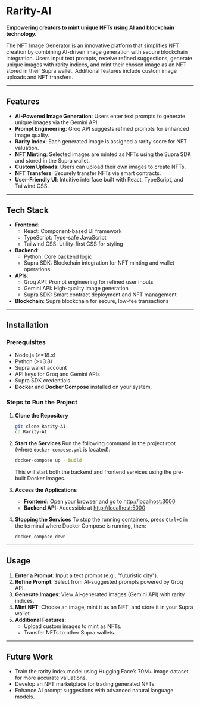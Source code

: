 
# Rarity-AI

**Empowering creators to mint unique NFTs using AI and blockchain technology.**

The NFT Image Generator is an innovative platform that simplifies NFT creation by combining AI-driven image generation with secure blockchain integration. Users input text prompts, receive refined suggestions, generate unique images with rarity indices, and mint their chosen image as an NFT stored in their Supra wallet. Additional features include custom image uploads and NFT transfers.

---

## Features
- **AI-Powered Image Generation**: Users enter text prompts to generate unique images via the Gemini API.
- **Prompt Engineering**: Groq API suggests refined prompts for enhanced image quality.
- **Rarity Index**: Each generated image is assigned a rarity score for NFT valuation.
- **NFT Minting**: Selected images are minted as NFTs using the Supra SDK and stored in the Supra wallet.
- **Custom Uploads**: Users can upload their own images to create NFTs.
- **NFT Transfers**: Securely transfer NFTs via smart contracts.
- **User-Friendly UI**: Intuitive interface built with React, TypeScript, and Tailwind CSS.

---

## Tech Stack
- **Frontend**:
  - React: Component-based UI framework
  - TypeScript: Type-safe JavaScript
  - Tailwind CSS: Utility-first CSS for styling
- **Backend**:
  - Python: Core backend logic
  - Supra SDK: Blockchain integration for NFT minting and wallet operations
- **APIs**:
  - Groq API: Prompt engineering for refined user inputs
  - Gemini API: High-quality image generation
  - Supra SDK: Smart contract deployment and NFT management
- **Blockchain**: Supra blockchain for secure, low-fee transactions

---

## Installation

### Prerequisites
- Node.js (>=18.x)
- Python (>=3.8)
- Supra wallet account
- API keys for Groq and Gemini APIs
- Supra SDK credentials
- **Docker** and **Docker Compose** installed on your system.

### Steps to Run the Project

1. **Clone the Repository**
   ```sh
   git clone Rarity-AI
   cd Rarity-AI
   ```

2. **Start the Services**
   Run the following command in the project root (where `docker-compose.yml` is located):
   ```sh
   docker-compose up --build
   ```
   This will start both the backend and frontend services using the pre-built Docker images.

3. **Access the Applications**
   - **Frontend:** Open your browser and go to [http://localhost:3000](http://localhost:3000)
   - **Backend API:** Accessible at [http://localhost:5000](http://localhost:5000)

4. **Stopping the Services**
   To stop the running containers, press `Ctrl+C` in the terminal where Docker Compose is running, then:
   ```sh
   docker-compose down
   ```

---


## Usage
1. **Enter a Prompt**: Input a text prompt (e.g., "futuristic city").
2. **Refine Prompt**: Select from AI-suggested prompts powered by Groq API.
3. **Generate Images**: View AI-generated images (Gemini API) with rarity indices.
4. **Mint NFT**: Choose an image, mint it as an NFT, and store it in your Supra wallet.
5. **Additional Features**:
   - Upload custom images to mint as NFTs.
   - Transfer NFTs to other Supra wallets.

---

## Future Work
- Train the rarity index model using Hugging Face’s 70M+ image dataset for more accurate valuations.
- Develop an NFT marketplace for trading generated NFTs.
- Enhance AI prompt suggestions with advanced natural language models.

